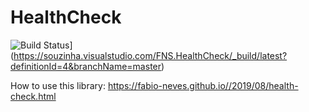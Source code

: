 # HealthCheck
![Build Status](https://souzinha.visualstudio.com/FNS.HealthCheck/_apis/build/status/fabio-neves.HealthCheck?branchName=master)](https://souzinha.visualstudio.com/FNS.HealthCheck/_build/latest?definitionId=4&branchName=master)

How to use this library: https://fabio-neves.github.io//2019/08/health-check.html